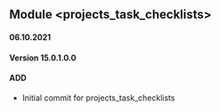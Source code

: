 ## Module <projects_task_checklists>

#### 06.10.2021
#### Version 15.0.1.0.0
#### ADD
- Initial commit for projects_task_checklists

